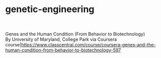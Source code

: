 # genetic-engineering<br><br>

Genes and the Human Condition (From Behavior to Biotechnology)<br>By University of Maryland, College Park via Coursera<br>course|https://www.classcentral.com/course/coursera-genes-and-the-human-condition-from-behavior-to-biotechnology-597<br><br>

